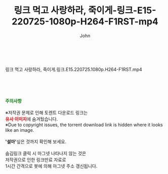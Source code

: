 ﻿---
layout: post
title:  "링크 먹고 사랑하라, 죽이게-링크-E15-220725-1080p-H264-F1RST-mp4"
author: John
categories: [ 드라마 ]
tags: [  ]
image:  
description: "링크 먹고 사랑하라, 죽이게-링크-E15-220725-1080p-H264-F1RST-mp4 torrent 정보 공유"
toc: true
toc_sticky: true
---

<br>
<div class="view-img">
<a class="view_image" href="https://torrentmobile59.com/bbs/view_image.php?fn=%2Fdata%2Ffile%2Fdrama%2F1999782145_T3X9z5IV_227766fee43fe2dda6910472819b2b675165a0e4.jpg" target="_blank"><img alt="" class="img-tag" content="https://torrentmobile59.com/data/file/drama/1999782145_T3X9z5IV_227766fee43fe2dda6910472819b2b675165a0e4.jpg" itemprop="image" src="https://torrentmobile59.com/data/file/drama/thumb-1999782145_T3X9z5IV_227766fee43fe2dda6910472819b2b675165a0e4_835x2213.jpg"/></a></div><div class="view-content" itemprop="description">
<p>링크 먹고 사랑하라, 죽이게.링크.E15.220725.1080p.H264-F1RST.mp4<br/></p> </div>
    
<br><br><br>
<p data-ke-size="size16"><b><span style="color: green;">주의사항</span></b><br /><br />※저작권 문제로 인해 토렌트 다운로드 링크는<br /><b><span style="color: red;">유사 이미지</span></b>에 숨겨뒀습니다.<br />※Due to copyright issues, the torrent download link is hidden where it looks like an image.<br /><br /><b>'설마'</b>싶은 것까지 확인해 보세요.<br /><br />숨김링크 클릭 시 마그넷 나타나지 않는 것은<br />저작권으로 인한 링크만료 자료로<br />1시간 간격으로 봇에 의해 마그넷 주소 갱신됩니다.</p>
